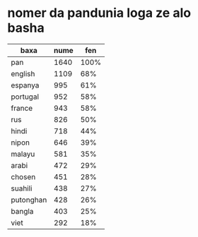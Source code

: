 # nomer da pandunia loga ze alo basha

| baxa  | nume  | fen |
|-------|-------|-----|
| pan | 1640 | 100% |
| english | 1109 | 68% |
| espanya | 995 | 61% |
| portugal | 952 | 58% |
| france | 943 | 58% |
| rus | 826 | 50% |
| hindi | 718 | 44% |
| nipon | 646 | 39% |
| malayu | 581 | 35% |
| arabi | 472 | 29% |
| chosen | 451 | 28% |
| suahili | 438 | 27% |
| putonghan | 428 | 26% |
| bangla | 403 | 25% |
| viet | 292 | 18% |
